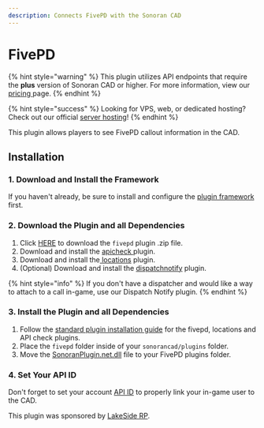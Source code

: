 ```yaml
---
description: Connects FivePD with the Sonoran CAD
---
```


# FivePD

{% hint style="warning" %}
This plugin utilizes API endpoints that require the **plus** version of Sonoran CAD or higher. For more information, view our [pricing ](../../../pricing/faq/)page.
{% endhint %}

{% hint style="success" %}
Looking for VPS, web, or dedicated hosting? Check out our official [server hosting](broken-reference)!
{% endhint %}

This plugin allows players to see FivePD callout information in the CAD.

## Installation

### 1. Download and Install the Framework

If you haven't already, be sure to install and configure the [plugin framework](../framework-installation.md) first.

### 2. Download the Plugin and all Dependencies

1. Click [HERE](https://github.com/Sonoran-Software/sonoran_fivepd/archive/refs/tags/latest.zip) to download the `fivepd` plugin .zip file.
2. Download and install the [apicheck ](api-id-checker.md)plugin.
3. Download and install the[ locations](https://github.com/Sonoran-Software/sonoran_locations/releases) plugin.
4. (Optional) Download and install the [dispatchnotify](dispatch-notify.md) plugin.

{% hint style="info" %}
If you don't have a dispatcher and would like a way to attach to a call in-game, use our Dispatch Notify plugin.
{% endhint %}

### 3. Install the Plugin and all Dependencies

1. Follow the [standard plugin installation guide](../plugin-installation/) for the fivepd, locations and API check plugins.
2. Place the `fivepd` folder inside of your `sonorancad/plugins` folder.
3. Move the [SonoranPlugin.net.dll](https://github.com/Sonoran-Software/sonoran_fivepd/blob/main/put_in_fivepd_plugins/SonoranPlugin.net.dll) file to your FivePD plugins folder.

### 4. Set Your API ID

Don't forget to set your account [API ID](../../../api-integration/getting-started/setting-your-api-id.md) to properly link your in-game user to the CAD.



This plugin was sponsored by [LakeSide RP](https://discord.gg/465evprDC3).
